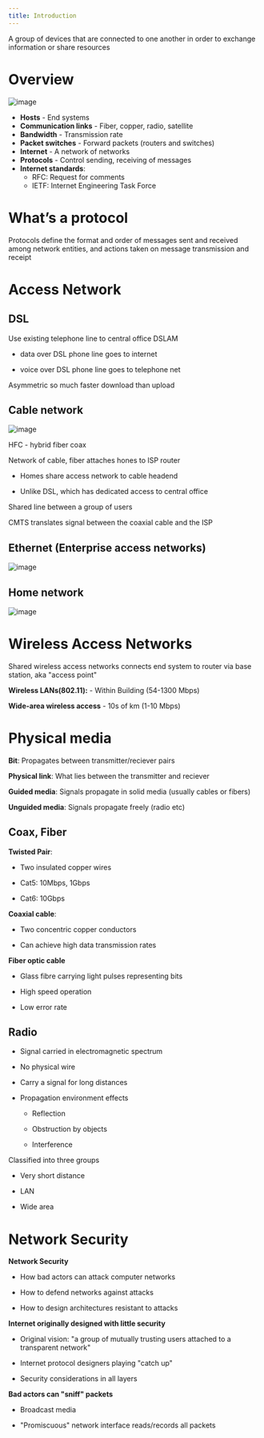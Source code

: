 ```yaml
---
title: Introduction
---
```


<Definition name="Computer Network">
A group of devices that are connected to one
another in order to exchange information or share resources
</Definition>

# Overview

![image](/img/Year_2/Networks_and_Systems/Networks/Introduction/Overview.webp)

-   **Hosts** - End systems
-   **Communication links** - Fiber, copper, radio, satellite
-   **Bandwidth** - Transmission rate
-   **Packet switches** - Forward packets (routers and switches)
-   **Internet** - A network of networks
-   **Protocols** - Control sending, receiving of messages
-   **Internet standards**:
    -   RFC: Request for comments
    -   IETF: Internet Engineering Task Force

# What’s a protocol

Protocols define the format and order of messages sent and received
among network entities, and actions taken on message transmission and
receipt

# Access Network

## DSL

Use existing telephone line to central office DSLAM

-   data over DSL phone line goes to internet

-   voice over DSL phone line goes to telephone net

Asymmetric so much faster download than upload

## Cable network

![image](/img/Year_2/Networks_and_Systems/Networks/Introduction/Cable.webp)

HFC - hybrid fiber coax

Network of cable, fiber attaches hones to ISP router

-   Homes share access network to cable headend

-   Unlike DSL, which has dedicated access to central office

Shared line between a group of users

CMTS translates signal between the coaxial cable and the ISP

## Ethernet (Enterprise access networks)

![image](/img/Year_2/Networks_and_Systems/Networks/Introduction/Ethernet.webp)

## Home network

![image](/img/Year_2/Networks_and_Systems/Networks/Introduction/Home_Network.webp)

# Wireless Access Networks

Shared wireless access networks connects end system to router via base
station, aka "access point"

**Wireless LANs(802.11):** - Within Building (54-1300 Mbps)

**Wide-area wireless access** - 10s of km (1-10 Mbps)

# Physical media

**Bit**: Propagates between transmitter/reciever pairs

**Physical link**: What lies between the transmitter and reciever

**Guided media**: Signals propagate in solid media (usually cables or
fibers)

**Unguided media**: Signals propagate freely (radio etc)

## Coax, Fiber

**Twisted Pair**:

-   Two insulated copper wires

-   Cat5: 10Mbps, 1Gbps

-   Cat6: 10Gbps

**Coaxial cable**:

-   Two concentric copper conductors

-   Can achieve high data transmission rates

**Fiber optic cable**

-   Glass fibre carrying light pulses representing bits

-   High speed operation

-   Low error rate

## Radio

-   Signal carried in electromagnetic spectrum

-   No physical wire

-   Carry a signal for long distances

-   Propagation environment effects

    -   Reflection

    -   Obstruction by objects

    -   Interference

Classified into three groups

-   Very short distance

-   LAN

-   Wide area

# Network Security

**Network Security**

-   How bad actors can attack computer networks

-   How to defend networks against attacks

-   How to design architectures resistant to attacks

**Internet originally designed with little security**

-   Original vision: "a group of mutually trusting users attached to a
    transparent network"

-   Internet protocol designers playing "catch up"

-   Security considerations in all layers

**Bad actors can "sniff" packets**

-   Broadcast media

-   "Promiscuous" network interface reads/records all packets
